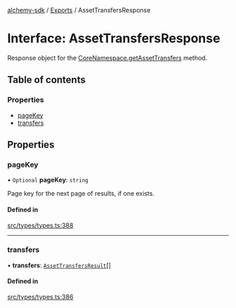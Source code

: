 [alchemy-sdk](../README.md) / [Exports](../modules.md) / AssetTransfersResponse

# Interface: AssetTransfersResponse

Response object for the [CoreNamespace.getAssetTransfers](../classes/CoreNamespace.md#getassettransfers) method.

## Table of contents

### Properties

- [pageKey](AssetTransfersResponse.md#pagekey)
- [transfers](AssetTransfersResponse.md#transfers)

## Properties

### pageKey

• `Optional` **pageKey**: `string`

Page key for the next page of results, if one exists.

#### Defined in

[src/types/types.ts:388](https://github.com/alchemyplatform/alchemy-sdk-js/blob/6dc36f9/src/types/types.ts#L388)

___

### transfers

• **transfers**: [`AssetTransfersResult`](AssetTransfersResult.md)[]

#### Defined in

[src/types/types.ts:386](https://github.com/alchemyplatform/alchemy-sdk-js/blob/6dc36f9/src/types/types.ts#L386)
